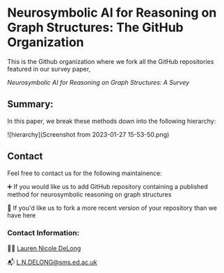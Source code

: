 # Neurosymbolic AI for Reasoning on Graph Structures: The GitHub Organization

This is the Github organization where we fork all the GitHub repositories featured in our survey paper, 

*Neurosymbolic AI for Reasoning on Graph Structures: A Survey*

## Summary:

In this paper, we break these methods down into the following hierarchy:

![hierarchy](Screenshot from 2023-01-27 15-53-50.png)

## Contact

Feel free to contact us for the following maintainence:

:heavy_plus_sign: If you would like us to add GitHub repository containing a published method for neurosymbolic reasoning on graph structures

:arrows_counterclockwise: If you'd like us to fork a more recent version of your repository than we have here

### Contact Information:

:woman_technologist: [Lauren Nicole DeLong](https://github.com/laurendelong21)

:mailbox_with_mail: L.N.DELONG@sms.ed.ac.uk
